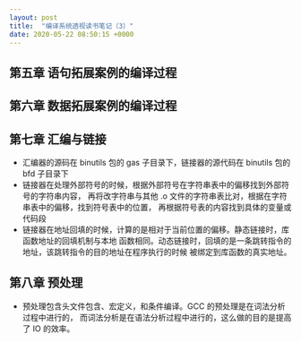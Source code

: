 ```yaml
---
layout: post
title:  "编译系统透视读书笔记（3）"
date: 2020-05-22 08:50:15 +0000   
---
```


第五章 语句拓展案例的编译过程
------

第六章 数据拓展案例的编译过程
------

第七章 汇编与链接
------

* 汇编器的源码在 binutils 包的 gas 子目录下，链接器的源代码在 binutils 包的 bfd 子目录下
* 链接器在处理外部符号的时候，根据外部符号在字符串表中的偏移找到外部符号的字符串内容，
  再将改字符串与其他 .o 文件的字符串表比对，根据在字符串表中的偏移，找到符号表中的位置，
  再根据符号表的内容找到具体的变量或代码段
* 链接器在地址回填的时候，计算的是相对于当前位置的偏移。静态链接时，库函数地址的回填机制与本地
  函数相同。动态链接时，回填的是一条跳转指令的地址，该跳转指令的目的地址在程序执行的时候
  被绑定到库函数的真实地址。

第八章 预处理
------

* 预处理包含头文件包含、宏定义，和条件编译。GCC 的预处理是在词法分析过程中进行的，
  而词法分析是在语法分析过程中进行的，这么做的目的是提高了 IO 的效率。